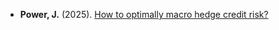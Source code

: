 - <strong>Power, J.</strong> (2025). <a href="papers/credit_macro_hedging.pdf" target="_blank">How to optimally macro hedge credit risk?</a>